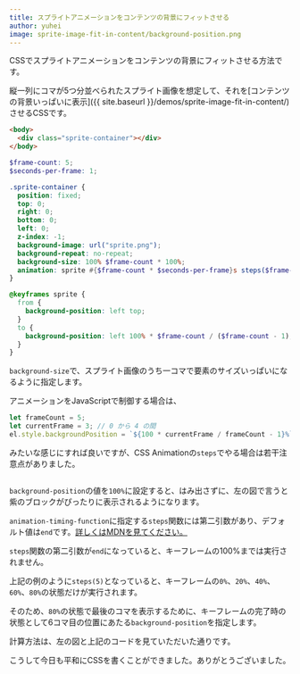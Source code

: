 ```yaml
---
title: スプライトアニメーションをコンテンツの背景にフィットさせる
author: yuhei
image: sprite-image-fit-in-content/background-position.png
---
```

CSSでスプライトアニメーションをコンテンツの背景にフィットさせる方法です。

<!-- more -->

縦一列にコマが5つ分並べられたスプライト画像を想定して、それを[コンテンツの背景いっぱいに表示]({{ site.baseurl }}/demos/sprite-image-fit-in-content/)させるCSSです。

```html
<body>
  <div class="sprite-container"></div>
</body>
```

```scss
$frame-count: 5;
$seconds-per-frame: 1;

.sprite-container {
  position: fixed;
  top: 0;
  right: 0;
  bottom: 0;
  left: 0;
  z-index: -1;
  background-image: url("sprite.png");
  background-repeat: no-repeat;
  background-size: 100% $frame-count * 100%;
  animation: sprite #{$frame-count * $seconds-per-frame}s steps($frame-count) infinite;
}

@keyframes sprite {
  from {
    background-position: left top;
  }
  to {
    background-position: left 100% * $frame-count / ($frame-count - 1);
  }
}
```

`background-size`で、スプライト画像のうち一コマで要素のサイズいっぱいになるように指定します。

アニメーションをJavaScriptで制御する場合は、

```javascript
let frameCount = 5;
let currentFrame = 3; // 0 から 4 の間
el.style.backgroundPosition = `${100 * currentFrame / frameCount - 1}%`;
```

みたいな感じにすれば良いですが、CSS Animationの`steps`でやる場合は若干注意点がありました。

<figure class="drop-left">
  <img src="{{ site.baseurl }}/assets/images/post/sprite-image-fit-in-content/background-position.png" alt="">
</figure>

`background-position`の値を`100%`に設定すると、はみ出さずに、左の図で言うと紫のブロックがぴったりに表示されるようになります。

`animation-timing-function`に指定する`steps`関数には第二引数があり、デフォルト値は`end`です。[詳しくはMDNを見てください。](https://developer.mozilla.org/ja/docs/Web/CSS/timing-function)

`steps`関数の第二引数が`end`になっていると、キーフレームの100%までは実行されません。

上記の例のように`steps(5)`となっていると、キーフレームの`0%`、`20%`、`40%`、`60%`、`80%`の状態だけが実行されます。

そのため、`80%`の状態で最後のコマを表示するために、キーフレームの完了時の状態として6コマ目の位置にあたる`background-position`を指定します。

計算方法は、左の図と上記のコードを見ていただいた通りです。

こうして今日も平和にCSSを書くことができました。ありがとうございました。
